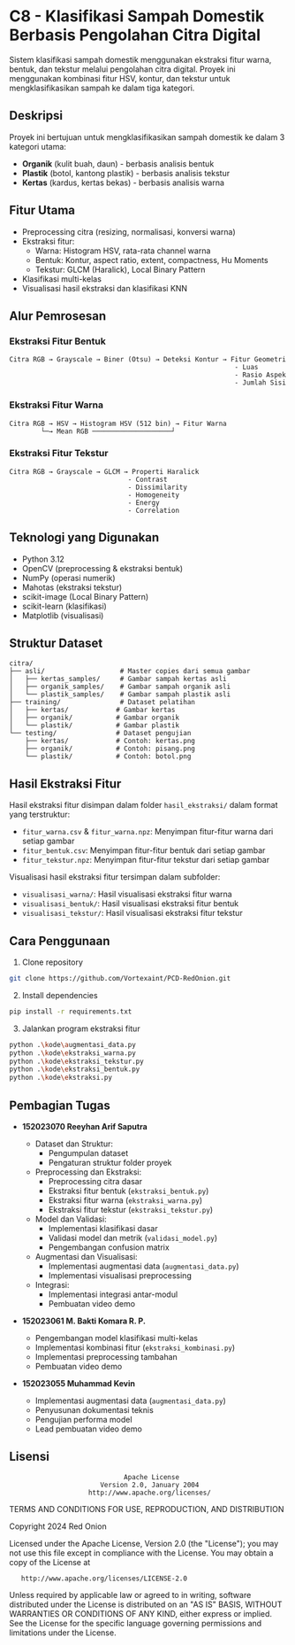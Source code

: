 # C8 - Klasifikasi Sampah Domestik Berbasis Pengolahan Citra Digital

Sistem klasifikasi sampah domestik menggunakan ekstraksi fitur warna, bentuk, dan tekstur melalui pengolahan citra digital. Proyek ini menggunakan kombinasi fitur HSV, kontur, dan tekstur untuk mengklasifikasikan sampah ke dalam tiga kategori.

## Deskripsi

Proyek ini bertujuan untuk mengklasifikasikan sampah domestik ke dalam 3 kategori utama:
- **Organik** (kulit buah, daun) - berbasis analisis bentuk
- **Plastik** (botol, kantong plastik) - berbasis analisis tekstur
- **Kertas** (kardus, kertas bekas) - berbasis analisis warna

## Fitur Utama

- Preprocessing citra (resizing, normalisasi, konversi warna)
- Ekstraksi fitur:
  - Warna: Histogram HSV, rata-rata channel warna
  - Bentuk: Kontur, aspect ratio, extent, compactness, Hu Moments
  - Tekstur: GLCM (Haralick), Local Binary Pattern
- Klasifikasi multi-kelas
- Visualisasi hasil ekstraksi dan klasifikasi KNN

## Alur Pemrosesan

### Ekstraksi Fitur Bentuk
```
Citra RGB → Grayscale → Biner (Otsu) → Deteksi Kontur → Fitur Geometri
                                                         - Luas
                                                         - Rasio Aspek
                                                         - Jumlah Sisi
```

### Ekstraksi Fitur Warna
```
Citra RGB → HSV → Histogram HSV (512 bin) → Fitur Warna
        └─→ Mean RGB ────────────────────┘
```

### Ekstraksi Fitur Tekstur
```
Citra RGB → Grayscale → GLCM → Properti Haralick
                              - Contrast
                              - Dissimilarity
                              - Homogeneity
                              - Energy
                              - Correlation
```

## Teknologi yang Digunakan

- Python 3.12
- OpenCV (preprocessing & ekstraksi bentuk)
- NumPy (operasi numerik)
- Mahotas (ekstraksi tekstur)
- scikit-image (Local Binary Pattern)
- scikit-learn (klasifikasi)
- Matplotlib (visualisasi)

## Struktur Dataset

```
citra/
├── asli/                   # Master copies dari semua gambar
│   ├── kertas_samples/     # Gambar sampah kertas asli
│   ├── organik_samples/    # Gambar sampah organik asli
│   └── plastik_samples/    # Gambar sampah plastik asli
├── training/               # Dataset pelatihan
│   ├── kertas/            # Gambar kertas
│   ├── organik/           # Gambar organik
│   └── plastik/           # Gambar plastik
└── testing/               # Dataset pengujian
    ├── kertas/            # Contoh: kertas.png
    ├── organik/           # Contoh: pisang.png
    └── plastik/           # Contoh: botol.png
```

## Hasil Ekstraksi Fitur

Hasil ekstraksi fitur disimpan dalam folder `hasil_ekstraksi/` dalam format yang terstruktur:
- `fitur_warna.csv` & `fitur_warna.npz`: Menyimpan fitur-fitur warna dari setiap gambar
- `fitur_bentuk.csv`: Menyimpan fitur-fitur bentuk dari setiap gambar
- `fitur_tekstur.npz`: Menyimpan fitur-fitur tekstur dari setiap gambar

Visualisasi hasil ekstraksi fitur tersimpan dalam subfolder:
- `visualisasi_warna/`: Hasil visualisasi ekstraksi fitur warna
- `visualisasi_bentuk/`: Hasil visualisasi ekstraksi fitur bentuk
- `visualisasi_tekstur/`: Hasil visualisasi ekstraksi fitur tekstur

## Cara Penggunaan

1. Clone repository
```bash
git clone https://github.com/Vortexaint/PCD-RedOnion.git
```

2. Install dependencies
```bash
pip install -r requirements.txt
```

3. Jalankan program ekstraksi fitur
```bash
python .\kode\augmentasi_data.py
python .\kode\ekstraksi_warna.py
python .\kode\ekstraksi_tekstur.py
python .\kode\ekstraksi_bentuk.py
python .\kode\ekstraksi.py
```

## Pembagian Tugas

- **152023070 Reeyhan Arif Saputra**
  - Dataset dan Struktur:
    - Pengumpulan dataset
    - Pengaturan struktur folder proyek
  - Preprocessing dan Ekstraksi:
    - Preprocessing citra dasar
    - Ekstraksi fitur bentuk (`ekstraksi_bentuk.py`)
    - Ekstraksi fitur warna (`ekstraksi_warna.py`)
    - Ekstraksi fitur tekstur (`ekstraksi_tekstur.py`)
  - Model dan Validasi:
    - Implementasi klasifikasi dasar
    - Validasi model dan metrik (`validasi_model.py`)
    - Pengembangan confusion matrix
  - Augmentasi dan Visualisasi:
    - Implementasi augmentasi data (`augmentasi_data.py`)
    - Implementasi visualisasi preprocessing
  - Integrasi:
    - Implementasi integrasi antar-modul
    - Pembuatan video demo

- **152023061 M. Bakti Komara R. P.**
  - Pengembangan model klasifikasi multi-kelas
  - Implementasi kombinasi fitur (`ekstraksi_kombinasi.py`)
  - Implementasi preprocessing tambahan
  - Pembuatan video demo

- **152023055 Muhammad Kevin**
  - Implementasi augmentasi data (`augmentasi_data.py`)
  - Penyusunan dokumentasi teknis
  - Pengujian performa model
  - Lead pembuatan video demo

## Lisensi

                                 Apache License
                           Version 2.0, January 2004
                        http://www.apache.org/licenses/

   TERMS AND CONDITIONS FOR USE, REPRODUCTION, AND DISTRIBUTION

   Copyright 2024 Red Onion

   Licensed under the Apache License, Version 2.0 (the "License");
   you may not use this file except in compliance with the License.
   You may obtain a copy of the License at

       http://www.apache.org/licenses/LICENSE-2.0

   Unless required by applicable law or agreed to in writing, software
   distributed under the License is distributed on an "AS IS" BASIS,
   WITHOUT WARRANTIES OR CONDITIONS OF ANY KIND, either express or implied.
   See the License for the specific language governing permissions and
   limitations under the License.
